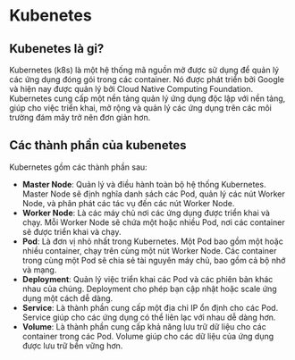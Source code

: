 # Kubenetes

## Kubenetes là gi?

Kubernetes (k8s) là một hệ thống mã nguồn mở được sử dụng để quản lý các ứng dụng đóng gói trong các container. Nó được phát triển bởi Google và hiện nay được quản lý bởi Cloud Native Computing Foundation. Kubernetes cung cấp một nền tảng quản lý ứng dụng độc lập với nền tảng, giúp cho việc triển khai, mở rộng và quản lý các ứng dụng trên các môi trường đám mây trở nên đơn giản hơn.

## Các thành phần của kubenetes

Kubernetes gồm các thành phần sau:

- **Master Node**: Quản lý và điều hành toàn bộ hệ thống Kubernetes. Master Node sẽ định nghĩa danh sách các Pod, quản lý các nút Worker Node, và phân phát các tác vụ đến các nút Worker Node.
- **Worker Node**: Là các máy chủ nơi các ứng dụng được triển khai và chạy. Mỗi Worker Node sẽ chứa một hoặc nhiều Pod, nơi các container sẽ được triển khai và chạy.
- **Pod**: Là đơn vị nhỏ nhất trong Kubernetes. Một Pod bao gồm một hoặc nhiều container, chạy trên cùng một nút Worker Node. Các container trong cùng một Pod sẽ chia sẻ tài nguyên máy chủ, bao gồm cả bộ nhớ và mạng.
- **Deployment**: Quản lý việc triển khai các Pod và các phiên bản khác nhau của chúng. Deployment cho phép bạn cập nhật hoặc scale ứng dụng một cách dễ dàng.
- **Service**: Là thành phần cung cấp một địa chỉ IP ổn định cho các Pod. Service giúp cho các ứng dụng có thể liên lạc với nhau dễ dàng hơn.
- **Volume**: Là thành phần cung cấp khả năng lưu trữ dữ liệu cho các container trong các Pod. Volume giúp cho các dữ liệu của ứng dụng được lưu trữ bền vững hơn.
